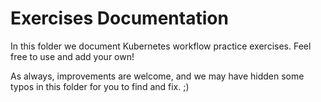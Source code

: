 # Exercises Documentation

In this folder we document Kubernetes workflow practice exercises. Feel free to use and add your own!

As always, improvements are welcome, and we may have hidden some typos in this folder for you to find and fix. ;)
